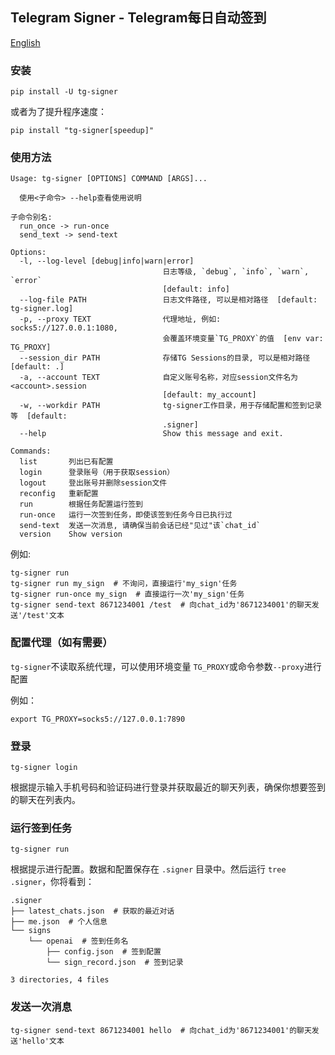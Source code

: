 ## Telegram Signer - Telegram每日自动签到
[English](./README_EN.md)

### 安装

```
pip install -U tg-signer
```

或者为了提升程序速度：

```
pip install "tg-signer[speedup]"
```

### 使用方法

```
Usage: tg-signer [OPTIONS] COMMAND [ARGS]...

  使用<子命令> --help查看使用说明

子命令别名:
  run_once -> run-once
  send_text -> send-text

Options:
  -l, --log-level [debug|info|warn|error]
                                  日志等级, `debug`, `info`, `warn`, `error`
                                  [default: info]
  --log-file PATH                 日志文件路径, 可以是相对路径  [default: tg-signer.log]
  -p, --proxy TEXT                代理地址, 例如: socks5://127.0.0.1:1080,
                                  会覆盖环境变量`TG_PROXY`的值  [env var: TG_PROXY]
  --session_dir PATH              存储TG Sessions的目录, 可以是相对路径  [default: .]
  -a, --account TEXT              自定义账号名称，对应session文件名为<account>.session
                                  [default: my_account]
  -w, --workdir PATH              tg-signer工作目录，用于存储配置和签到记录等  [default:
                                  .signer]
  --help                          Show this message and exit.

Commands:
  list       列出已有配置
  login      登录账号（用于获取session）
  logout     登出账号并删除session文件
  reconfig   重新配置
  run        根据任务配置运行签到
  run-once   运行一次签到任务，即使该签到任务今日已执行过
  send-text  发送一次消息, 请确保当前会话已经"见过"该`chat_id`
  version    Show version
```



例如:

```
tg-signer run
tg-signer run my_sign  # 不询问，直接运行'my_sign'任务
tg-signer run-once my_sign  # 直接运行一次'my_sign'任务
tg-signer send-text 8671234001 /test  # 向chat_id为'8671234001'的聊天发送'/test'文本
```

### 配置代理（如有需要）
`tg-signer`不读取系统代理，可以使用环境变量 `TG_PROXY`或命令参数`--proxy`进行配置

例如：

```
export TG_PROXY=socks5://127.0.0.1:7890
```

### 登录

```
tg-signer login
```

根据提示输入手机号码和验证码进行登录并获取最近的聊天列表，确保你想要签到的聊天在列表内。

### 运行签到任务

```
tg-signer run
```

根据提示进行配置。数据和配置保存在 `.signer` 目录中。然后运行 `tree .signer`，你将看到：

```
.signer
├── latest_chats.json  # 获取的最近对话
├── me.json  # 个人信息
└── signs
    └── openai  # 签到任务名
        ├── config.json  # 签到配置
        └── sign_record.json  # 签到记录

3 directories, 4 files
```

### 发送一次消息

```
tg-signer send-text 8671234001 hello  # 向chat_id为'8671234001'的聊天发送'hello'文本
```
